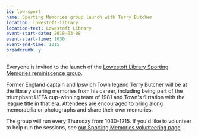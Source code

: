 ```yaml
---
id: low-sport
name: Sporting Memories group launch with Terry Butcher
location: lowestoft-library
location-text: Lowestoft Library
event-start-date: 2018-03-08
event-start-time: 1030
event-end-time: 1215
breadcrumb: y
---
```


Everyone is invited to the launch of the [Lowestoft Library Sporting Memories reminiscence group](/events-activities/sporting-memories/).

Former England captain and Ipswich Town legend Terry Butcher will be at the library sharing memories from his career, including being part of the triumphant UEFA cup-winning team of 1981 and Town's flirtation with the league title in that era. Attendees are encouraged to bring along memorabilia or photographs and share their own memories.

The group will run every Thursday from 1030-1215. If you'd like to volunteer to help run the sessions, see [our Sporting Memories volunteering page](/events-activities/sporting-memories/volunteer-for-sporting-memories/).
